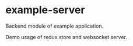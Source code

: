 # example-server

Backend module of example application.

Demo usage of redux store and websocket server.
